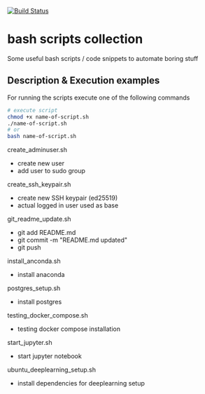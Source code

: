 [![Build Status](https://travis-ci.org/DigitalDieter/bash_script_collection.svg?branch=master)](https://travis-ci.org/DigitalDieter/bash_script_collection)

# bash scripts collection

Some useful bash scripts / code snippets to automate boring stuff


## Description & Execution examples

For running the scripts execute one of the following commands

```bash
# execute script
chmod +x name-of-script.sh
./name-of-script.sh
# or
bash name-of-script.sh
```

create_adminuser.sh
- create new user
- add user to sudo group

create_ssh_keypair.sh
- create new SSH keypair (ed25519)
- actual logged in user used as base

git_readme_update.sh
- git add README.md
- git commit -m "README.md updated"
- git push

install_anconda.sh
- install anaconda

postgres_setup.sh
- install postgres


testing_docker_compose.sh
- testing docker compose installation

start_jupyter.sh
- start jupyter notebook

ubuntu_deeplearning_setup.sh
- install dependencies for deeplearning setup

